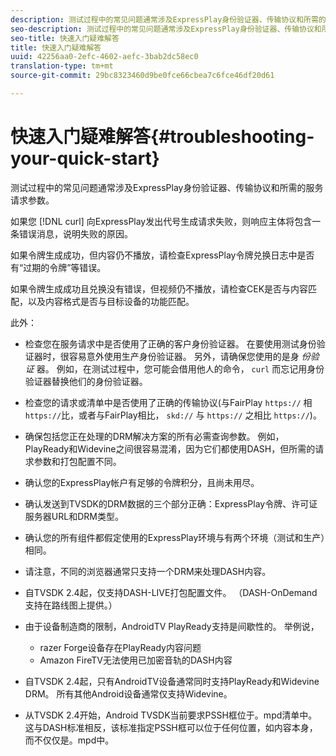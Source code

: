 ```yaml
---
description: 测试过程中的常见问题通常涉及ExpressPlay身份验证器、传输协议和所需的服务请求参数。
seo-description: 测试过程中的常见问题通常涉及ExpressPlay身份验证器、传输协议和所需的服务请求参数。
seo-title: 快速入门疑难解答
title: 快速入门疑难解答
uuid: 42256aa0-2efc-4602-aefc-3bab2dc58ec0
translation-type: tm+mt
source-git-commit: 29bc8323460d9be0fce66cbea7c6fce46df20d61

---
```



# 快速入门疑难解答{#troubleshooting-your-quick-start}

测试过程中的常见问题通常涉及ExpressPlay身份验证器、传输协议和所需的服务请求参数。

如果您 [!DNL curl] 向ExpressPlay发出代号生成请求失败，则响应主体将包含一条错误消息，说明失败的原因。

如果令牌生成成功，但内容仍不播放，请检查ExpressPlay令牌兑换日志中是否有“过期的令牌”等错误。

如果令牌生成成功且兑换没有错误，但视频仍不播放，请检查CEK是否与内容匹配，以及内容格式是否与目标设备的功能匹配。

此外：

* 检查您在服务请求中是否使用了正确的客户身份验证器。 在要使用测试身份验证器时，很容易意外使用生产身份验证器。 另外，请确保您使用的是身 *份验证* 器。 例如，在测试过程中，您可能会借用他人的命令， `curl` 而忘记用身份验证器替换他们的身份验证器。

* 检查您的请求或清单中是否使用了正确的传输协议(与FairPlay `https://` 相 `https://`比，或者与FairPlay相比， `skd://` 与 `https://` 之相比 `https://`)。

* 确保包括您正在处理的DRM解决方案的所有必需查询参数。 例如，PlayReady和Widevine之间很容易混淆，因为它们都使用DASH，但所需的请求参数和打包配置不同。
* 确认您的ExpressPlay帐户有足够的令牌积分，且尚未用尽。
* 确认发送到TVSDK的DRM数据的三个部分正确：ExpressPlay令牌、许可证服务器URL和DRM类型。
* 确认您的所有组件都假定使用的ExpressPlay环境与有两个环境（测试和生产）相同。
* 请注意，不同的浏览器通常只支持一个DRM来处理DASH内容。
* 自TVSDK 2.4起，仅支持DASH-LIVE打包配置文件。 （DASH-OnDemand支持在路线图上提供。）
* 由于设备制造商的限制，AndroidTV PlayReady支持是间歇性的。 举例说，

   * razer Forge设备存在PlayReady内容问题
   * Amazon FireTV无法使用已加密音轨的DASH内容

* 自TVSDK 2.4起，只有AndroidTV设备通常同时支持PlayReady和Widevine DRM。 所有其他Android设备通常仅支持Widevine。
* 从TVSDK 2.4开始，Android TVSDK当前要求PSSH框位于。mpd清单中。 这与DASH标准相反，该标准指定PSSH框可以位于任何位置，如内容本身，而不仅仅是。mpd中。

